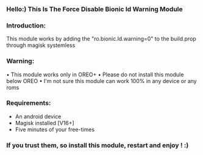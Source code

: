 ### Hello:) This Is The Force Disable Bionic ld Warning Module

### Introduction:
This module works by adding the "ro.bionic.ld.warning=0" to the  build.prop through magisk systemless

### Warning:
• This module works only in OREO+
• Please do not install this module below OREO
• I'm not sure this module can work 100% in any device or any roms
### Requirements:
- An android device
- Magisk installed [V16+]
- Five minutes of your free-times

### If you trust them, so install this module, restart and enjoy ! :)
